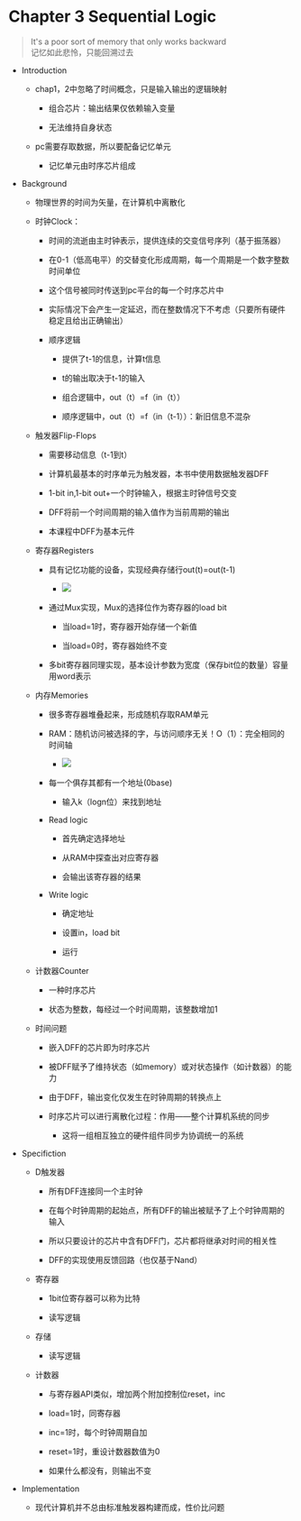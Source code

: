 # Chapter 3 Sequential Logic

>It's a poor sort of memory that only works backward     
>记忆如此悲怜，只能回溯过去
    
*   Introduction
    
    *   chap1，2中忽略了时间概念，只是输入输出的逻辑映射
        
        *   组合芯片：输出结果仅依赖输入变量
            
        *   无法维持自身状态
            
        
    *   pc需要存取数据，所以要配备记忆单元
        
        *   记忆单元由时序芯片组成
            
        
    
*   Background
    
    *   物理世界的时间为矢量，在计算机中离散化
        
    *   时钟Clock：
        
        *   时间的流逝由主时钟表示，提供连续的交变信号序列（基于振荡器）
            
        *   在0-1（低高电平）的交替变化形成周期，每一个周期是一个数字整数时间单位
            
        *   这个信号被同时传送到pc平台的每一个时序芯片中
            
        *   实际情况下会产生一定延迟，而在整数情况下不考虑（只要所有硬件稳定且给出正确输出）
            
        *   顺序逻辑
            
            *   提供了t-1的信息，计算t信息
                
            *   t的输出取决于t-1的输入
                
            *   组合逻辑中，out（t）=f（in（t））
                
            *   顺序逻辑中，out（t）=f（in（t-1））：新旧信息不混杂
                
            
        
    *   触发器Flip-Flops
        
        *   需要移动信息（t-1到t）
            
        *   计算机最基本的时序单元为触发器，本书中使用数据触发器DFF
            
        *   1-bit in,1-bit out+一个时钟输入，根据主时钟信号交变
            
        *   DFF将前一个时间周期的输入值作为当前周期的输出
            
        *   本课程中DFF为基本元件
            
        
    *   寄存器Registers
        
        *   具有记忆功能的设备，实现经典存储行out(t)=out(t-1)
            
            *   ![](https://api2.mubu.com/v3/document_image/c923a4e0-a97f-433c-a74b-f44243f7c5a8-14191769.jpg)
        *   通过Mux实现，Mux的选择位作为寄存器的load bit
            
            *   当load=1时，寄存器开始存储一个新值
                
            *   当load=0时，寄存器始终不变
                
            
        *   多bit寄存器同理实现，基本设计参数为宽度（保存bit位的数量）容量用word表示
            
        
    *   内存Memories
        
        *   很多寄存器堆叠起来，形成随机存取RAM单元
            
        *   RAM：随机访问被选择的字，与访问顺序无关！O（1）：完全相同的时间轴
            
            *   ![](https://api2.mubu.com/v3/document_image/283b381c-3c5c-4699-a163-fa1c0720188c-14191769.jpg)
        *   每一个俱存其都有一个地址(0base)
            
            *   输入k（logn位）来找到地址
                
            
        *   Read logic
            
            *   首先确定选择地址
                
            *   从RAM中探查出对应寄存器
                
            *   会输出该寄存器的结果
                
            
        *   Write logic
            
            *   确定地址
                
            *   设置in，load bit
                
            *   运行
                
            
        
    *   计数器Counter
        
        *   一种时序芯片
            
        *   状态为整数，每经过一个时间周期，该整数增加1
            
        
    *   时间问题
        
        *   嵌入DFF的芯片即为时序芯片
            
        *   被DFF赋予了维持状态（如memory）或对状态操作（如计数器）的能力
            
        *   由于DFF，输出变化仅发生在时钟周期的转换点上
            
        *   时序芯片可以进行离散化过程：作用——整个计算机系统的同步
            
            *   这将一组相互独立的硬件组件同步为协调统一的系统
                
            
        
    
*   Specifiction
    
    *   D触发器
        
        *   所有DFF连接同一个主时钟
            
        *   在每个时钟周期的起始点，所有DFF的输出被赋予了上个时钟周期的输入
            
        *   所以只要设计的芯片中含有DFF门，芯片都将继承对时间的相关性
            
        *   DFF的实现使用反馈回路（也仅基于Nand）
            
        
    *   寄存器
        
        *   1bit位寄存器可以称为比特
            
        *   读写逻辑
            
        
    *   存储
        
        *   读写逻辑
            
        
    *   计数器
        
        *   与寄存器API类似，增加两个附加控制位reset，inc
            
        *   load=1时，同寄存器
            
        *   inc=1时，每个时钟周期自加
            
        *   reset=1时，重设计数器数值为0
            
        *   如果什么都没有，则输出不变
            
        
    
*   Implementation
    
    *   现代计算机并不总由标准触发器构建而成，性价比问题